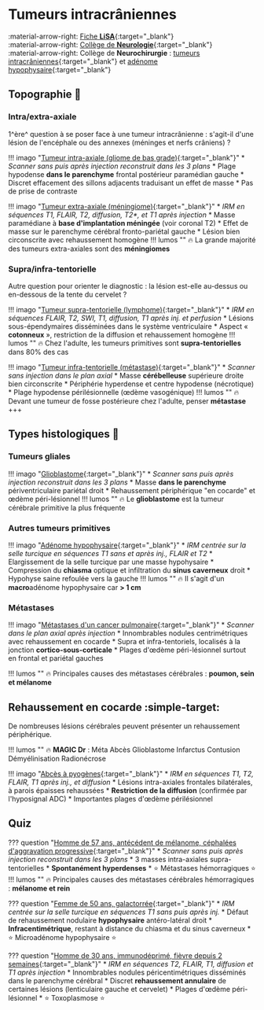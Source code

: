 # Tumeurs intracrâniennes

:material-arrow-right: [Fiche **LiSA**](https://livret.uness.fr/lisa/2024/Tumeurs_intracr%C3%A2niennes){:target="_blank"}   
:material-arrow-right: [Collège de **Neurologie**](https://www.cen-neurologie.fr/fr/deuxieme-cycle/tumeurs-intracraniennes){:target="_blank"}  
:material-arrow-right: Collège de **Neurochirurgie** : [tumeurs intracrâniennes](https://campus.neurochirurgie.fr/article1782.html){:target="_blank"} et [adénome hypophysaire](https://campus.neurochirurgie.fr/article1784.html){:target="_blank"}    


## Topographie :brain:

### Intra/extra-axiale
1^ère^ question à se poser face à une tumeur intracrânienne : s'agit-il d'une lésion de l'encéphale ou des annexes (méninges et nerfs crâniens) ?

!!! imago "[Tumeur intra-axiale (gliome de bas grade)](https://radiopaedia.org/cases/48852/studies/53888?lang=gb){:target="_blank"}"
    * _Scanner sans puis après injection reconstruit dans les 3 plans_
    * Plage hypodense **dans le parenchyme** frontal postérieur paramédian gauche
    * Discret effacement des sillons adjacents traduisant un effet de masse
    * Pas de prise de contraste

!!! imago "[Tumeur extra-axiale (méningiome)](https://radiopaedia.org/cases/174815/studies/140846?lang=us){:target="_blank"}"
    * _IRM en séquences T1, FLAIR, T2, diffusion, T2*, et T1 après injection_
    * Masse paramédiane à **base d'implantation méningée** (voir coronal T2)
    * Effet de masse sur le parenchyme cérébral fronto-pariétal gauche
    * Lésion bien circonscrite avec rehaussement homogène
    !!! lumos ""
        :fire: La grande majorité des tumeurs extra-axiales sont des **méningiomes**

### Supra/infra-tentorielle
Autre question pour orienter le diagnostic : la lésion est-elle au-dessus ou en-dessous de la tente du cervelet ?

!!! imago "[Tumeur supra-tentorielle (lymphome)](https://radiopaedia.org/cases/152791/studies/126586?lang=gb){:target="_blank"}"
    * _*_IRM en séquences FLAIR, T2, SWI, T1, diffusion, T1 après inj. et perfusion_*_
    * Lésions sous-épendymaires disséminées dans le système ventriculaire
    * Aspect « **cotonneux** », restriction de la diffusion et rehaussement homogène
    !!! lumos ""
        :fire: Chez l'adulte, les tumeurs primitives sont **supra-tentorielles** dans 80% des cas

!!! imago "[Tumeur infra-tentorielle (métastase)](https://radiopaedia.org/cases/23187/studies/23243?lang=gb){:target="_blank"}"
    * _Scanner sans injection dans le plan axial_
    * Masse **cérébelleuse** supérieure droite bien circonscrite
    * Périphérie hyperdense et centre hypodense (nécrotique)
    * Plage hypodense périlésionnelle (œdème vasogénique)
    !!! lumos ""
        :fire: Devant une tumeur de fosse postérieure chez l'adulte, penser **métastase** +++


## Types histologiques :microscope:

### Tumeurs gliales

!!! imago "[Glioblastome](https://radiopaedia.org/cases/37092/studies/38787?lang=us){:target="_blank"}"
    * _Scanner sans puis après injection reconstruit dans les 3 plans_
    * Masse **dans le parenchyme** périventriculaire pariétal droit
    * Rehaussement périphérique "en cocarde" et œdème péri-lésionnel 
    !!! lumos ""
        :fire: Le **glioblastome** est la tumeur cérébrale primitive la plus fréquente

### Autres tumeurs primitives

!!! imago "[Adénome hypophysaire](https://radiopaedia.org/cases/85657/studies/101436?lang=us){:target="_blank"}"
    * *IRM centrée sur la selle turcique en séquences T1 sans et après inj., FLAIR et T2*
    * Elargissement de la selle turcique par une masse hypohysaire
    * Compression du **chiasma** optique et infiltration du **sinus caverneux** droit
    * Hypohyse saine refoulée vers la gauche 
    !!! lumos ""
        :fire: Il s'agit d'un **macro**adénome hypophysaire car **> 1 cm**

<!--cf. [Schwannome vestibulaire](../ORL-CMF/surdité.md)-->

### Métastases

!!! imago "[Métastases d'un cancer pulmonaire](https://radiopaedia.org/cases/5159/studies/6940?lang=gb){:target="_blank"}"
    * _Scanner dans le plan axial après injection_
    * Innombrables nodules centrimétriques avec rehaussement en cocarde
    * Supra et infra-tentoriels, localisés à la jonction **cortico-sous-corticale**
    * Plages d'œdème péri-lésionnel surtout en frontal et pariétal gauches

!!! lumos ""
    :fire: Principales causes des métastases cérébrales : **poumon, sein et mélanome**

## Rehaussement en cocarde :simple-target:

De nombreuses lésions cérébrales peuvent présenter un rehaussement périphérique.

!!! lumos ""
    :fire: **MAGIC Dr** : Méta Abcès Glioblastome Infarctus Contusion Démyélinisation Radionécrose

!!! imago "[Abcès à pyogènes](https://radiopaedia.org/cases/83713/studies/98859?lang=gb){:target="_blank"}"
    * _IRM en séquences T1, T2, FLAIR, T1 après inj., et diffusion_
    * Lésions intra-axiales frontales bilatérales, à parois épaisses rehaussées
    * **Restriction de la diffusion** (confirmée par l'hyposignal ADC)
    * Importantes plages d'œdème périlésionnel

<!--cf. [AVC](../neuro/AVC.md), [TC](../neuro/TC.md) et [SEP](../neuro/SEP.md)-->


## Quiz

??? question "[Homme de 57 ans, antécédent de mélanome, céphalées d'aggravation progressive](https://radiopaedia.org/cases/37760/studies/39665?lang=gb){:target="_blank"}"
    * _Scanner sans puis après injection reconstruit dans les 3 plans_
    * 3 masses intra-axiales supra-tentorielles
    * **Spontanément hyperdenses** 
    * :star: Métastases hémorragiques :star:
    !!! lumos ""
        :fire: Principales causes des métastases cérébrales hémorragiques : **mélanome et rein** 
    
??? question "[Femme de 50 ans, galactorrée](https://radiopaedia.org/cases/16787/studies/16502?lang=us){:target="_blank"}"
    * _IRM centrée sur la selle turcique en séquences T1 sans puis après inj._
    * Défaut de rehaussement nodulaire **hypophysaire** antéro-latéral droit
    * **Infracentimétrique**, restant à distance du chiasma et du sinus caverneux
    * :star: Microadénome hypophysaire :star:

??? question "[Homme de 30 ans, immunodéprimé, fièvre depuis 2 semaines](https://radiopaedia.org/cases/53993/studies/60132?lang=gb){:target="_blank"}"
    * _IRM en séquences T2, FLAIR, T1, diffusion et T1 après injection_
    * Innombrables nodules péricentimétriques disséminés dans le parenchyme cérébral
    * Discret **rehaussement annulaire** de certaines lésions (lenticulaire gauche et cervelet)
    * Plages d'œdème péri-lésionnel
    * :star: Toxoplasmose :star: